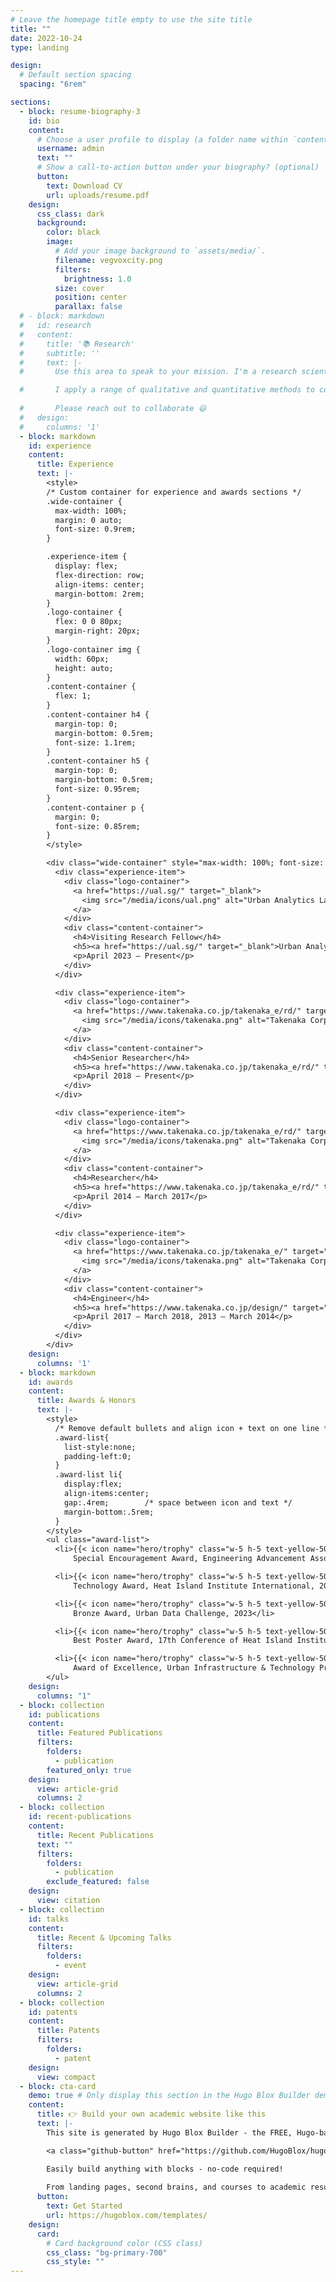 ```yaml
---
# Leave the homepage title empty to use the site title
title: ""
date: 2022-10-24
type: landing

design:
  # Default section spacing
  spacing: "6rem"

sections:
  - block: resume-biography-3
    id: bio
    content:
      # Choose a user profile to display (a folder name within `content/authors/`)
      username: admin
      text: ""
      # Show a call-to-action button under your biography? (optional)
      button:
        text: Download CV
        url: uploads/resume.pdf
    design:
      css_class: dark
      background:
        color: black
        image:
          # Add your image background to `assets/media/`.
          filename: vegvoxcity.png
          filters:
            brightness: 1.0
          size: cover
          position: center
          parallax: false
  # - block: markdown
  #   id: research
  #   content:
  #     title: '📚 Research'
  #     subtitle: ''
  #     text: |-
  #       Use this area to speak to your mission. I'm a research scientist in the Moonshot team at DeepMind. I blog about machine learning, deep learning, and moonshots.

  #       I apply a range of qualitative and quantitative methods to comprehensively investigate the role of science and technology in the economy.
        
  #       Please reach out to collaborate 😃
  #   design:
  #     columns: '1'
  - block: markdown
    id: experience
    content:
      title: Experience
      text: |-
        <style>
        /* Custom container for experience and awards sections */
        .wide-container {
          max-width: 100%;
          margin: 0 auto;
          font-size: 0.9rem;
        }

        .experience-item {
          display: flex;
          flex-direction: row;
          align-items: center;
          margin-bottom: 2rem;
        }
        .logo-container {
          flex: 0 0 80px;
          margin-right: 20px;
        }
        .logo-container img {
          width: 60px;
          height: auto;
        }
        .content-container {
          flex: 1;
        }
        .content-container h4 {
          margin-top: 0;
          margin-bottom: 0.5rem;
          font-size: 1.1rem;
        }
        .content-container h5 {
          margin-top: 0;
          margin-bottom: 0.5rem;
          font-size: 0.95rem;
        }
        .content-container p {
          margin: 0;
          font-size: 0.85rem;
        }
        </style>

        <div class="wide-container" style="max-width: 100%; font-size: 0.9rem;">
          <div class="experience-item">
            <div class="logo-container">
              <a href="https://ual.sg/" target="_blank">
                <img src="/media/icons/ual.png" alt="Urban Analytics Lab logo">
              </a>
            </div>
            <div class="content-container">
              <h4>Visiting Research Fellow</h4>
              <h5><a href="https://ual.sg/" target="_blank">Urban Analytics Lab</a>, <a href="https://www.nus.edu.sg/" target="_blank">National University of Singapore</a></h5>
              <p>April 2023 – Present</p>
            </div>
          </div>

          <div class="experience-item">
            <div class="logo-container">
              <a href="https://www.takenaka.co.jp/takenaka_e/rd/" target="_blank">
                <img src="/media/icons/takenaka.png" alt="Takenaka Corporation logo">
              </a>
            </div>
            <div class="content-container">
              <h4>Senior Researcher</h4>
              <h5><a href="https://www.takenaka.co.jp/takenaka_e/rd/" target="_blank">Research & Development Institute</a>, <a href="https://www.takenaka.co.jp/takenaka_e/" target="_blank">Takenaka Corporation</a></h5>
              <p>April 2018 – Present</p>
            </div>
          </div>

          <div class="experience-item">
            <div class="logo-container">
              <a href="https://www.takenaka.co.jp/takenaka_e/rd/" target="_blank">
                <img src="/media/icons/takenaka.png" alt="Takenaka Corporation logo">
              </a>
            </div>
            <div class="content-container">
              <h4>Researcher</h4>
              <h5><a href="https://www.takenaka.co.jp/takenaka_e/rd/" target="_blank">Research & Development Institute</a>, <a href="https://www.takenaka.co.jp/takenaka_e/" target="_blank">Takenaka Corporation</a></h5>
              <p>April 2014 – March 2017</p>
            </div>
          </div>

          <div class="experience-item">
            <div class="logo-container">
              <a href="https://www.takenaka.co.jp/takenaka_e/" target="_blank">
                <img src="/media/icons/takenaka.png" alt="Takenaka Corporation logo">
              </a>
            </div>
            <div class="content-container">
              <h4>Engineer</h4>
              <h5><a href="https://www.takenaka.co.jp/design/" target="_blank">Building Design Department</a>, <a href="https://www.takenaka.co.jp/takenaka_e/" target="_blank">Takenaka Corporation</a></h5>
              <p>April 2017 – March 2018, 2013 – March 2014</p>
            </div>
          </div>
        </div>
    design:
      columns: '1'
  - block: markdown
    id: awards
    content:
      title: Awards & Honors
      text: |-
        <style>
          /* Remove default bullets and align icon + text on one line */
          .award-list{
            list-style:none;
            padding-left:0;
          }
          .award-list li{
            display:flex;
            align-items:center;
            gap:.4rem;        /* space between icon and text */
            margin-bottom:.5rem;
          }
        </style>
        <ul class="award-list">
          <li>{{< icon name="hero/trophy" class="w-5 h-5 text-yellow-500" >}}
              Special Encouragement Award, Engineering Advancement Association of Japan, 2023</li>

          <li>{{< icon name="hero/trophy" class="w-5 h-5 text-yellow-500" >}}
              Technology Award, Heat Island Institute International, 2023</li>

          <li>{{< icon name="hero/trophy" class="w-5 h-5 text-yellow-500" >}}
              Bronze Award, Urban Data Challenge, 2023</li>

          <li>{{< icon name="hero/trophy" class="w-5 h-5 text-yellow-500" >}}
              Best Poster Award, 17th Conference of Heat Island Institute International, 2022</li>

          <li>{{< icon name="hero/trophy" class="w-5 h-5 text-yellow-500" >}}
              Award of Excellence, Urban Infrastructure & Technology Promotion Council, 2021</li>
        </ul>
    design:
      columns: "1"
  - block: collection
    id: publications
    content:
      title: Featured Publications
      filters:
        folders:
          - publication
        featured_only: true
    design:
      view: article-grid
      columns: 2
  - block: collection
    id: recent-publications
    content:
      title: Recent Publications
      text: ""
      filters:
        folders:
          - publication
        exclude_featured: false
    design:
      view: citation
  - block: collection
    id: talks
    content:
      title: Recent & Upcoming Talks
      filters:
        folders:
          - event
    design:
      view: article-grid
      columns: 2
  - block: collection
    id: patents
    content:
      title: Patents
      filters:
        folders:
          - patent
    design:
      view: compact
  - block: cta-card
    demo: true # Only display this section in the Hugo Blox Builder demo site
    content:
      title: 👉 Build your own academic website like this
      text: |-
        This site is generated by Hugo Blox Builder - the FREE, Hugo-based open source website builder trusted by 250,000+ academics like you.

        <a class="github-button" href="https://github.com/HugoBlox/hugo-blox-builder" data-color-scheme="no-preference: light; light: light; dark: dark;" data-icon="octicon-star" data-size="large" data-show-count="true" aria-label="Star HugoBlox/hugo-blox-builder on GitHub">Star</a>

        Easily build anything with blocks - no-code required!
        
        From landing pages, second brains, and courses to academic resumés, conferences, and tech blogs.
      button:
        text: Get Started
        url: https://hugoblox.com/templates/
    design:
      card:
        # Card background color (CSS class)
        css_class: "bg-primary-700"
        css_style: ""
---
```

